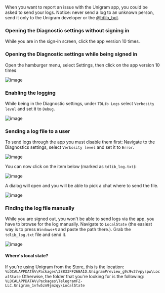 When you want to report an issue with the Unigram app, you could be asked to send your logs. Notice: never send a log to an unknown person, send it only to the Unigram developer or the [@tdlib_bot](https://t.me/tdlib_bot).

### Opening the Diagnostic settings without signing in

While you are in the sign-in screen, click the app version 10 times.

### Opening the Diagnostic settings while being signed in

Open the hamburger menu, select Settings, then click on the app version 10 times

![image](https://user-images.githubusercontent.com/88960956/232140190-6a6e5fc8-30a4-47bd-ac9f-a1b0b04e321b.png)

### Enabling the logging

While being in the Diagnostic settings, under `TDLib Logs` select `Verbosity level` and set it to `Debug`.

![image](https://user-images.githubusercontent.com/88960956/232140765-7206d355-7310-4794-8711-309edca153cd.png)

### Sending a log file to a user
To send logs through the app you must disable them first:
Navigate to the Diagnostics settings, select `Verbosity level` and set it to `Error`.

![image](https://user-images.githubusercontent.com/88960956/232144724-66b405bd-2525-4506-bec8-8d18355f5759.png)

You can now click on the item below (marked as `tdlib_log.txt`):

![image](https://user-images.githubusercontent.com/88960956/232141489-21fa8085-6903-4f25-a3f1-35ed872a9043.png)

A dialog will open and you will be able to pick a chat where to send the file.

![image](https://user-images.githubusercontent.com/88960956/232142457-f18dea09-bad0-42bf-9a52-ff8fd2ba30d6.png)

### Finding the log file manually

While you are signed out, you won't be able to send logs via the app, you have to browse for the log manually. Navigate to `LocalState` (the easiest way is to press `Windows+R` and paste the path there.). Grab the `tdlib_log.txt` file and send it.

![image](https://user-images.githubusercontent.com/88960956/232142888-527dd1a5-7a36-42f3-8c4c-9c4f27f649ce.png)

#### Where's local state?
If you're using Unigram from the Store, this is the location:
`%LOCALAPPDATA%\Packages\38833FF26BA1D.UnigramPreview_g9c9v27vpyspw\LocalState`
Otherwise, the folder that you're looking for is the following:
`%LOCALAPPDATA%\Packages\TelegramFZ-LLC.Unigram_1vfw5zm9jmzqy\LocalState`

